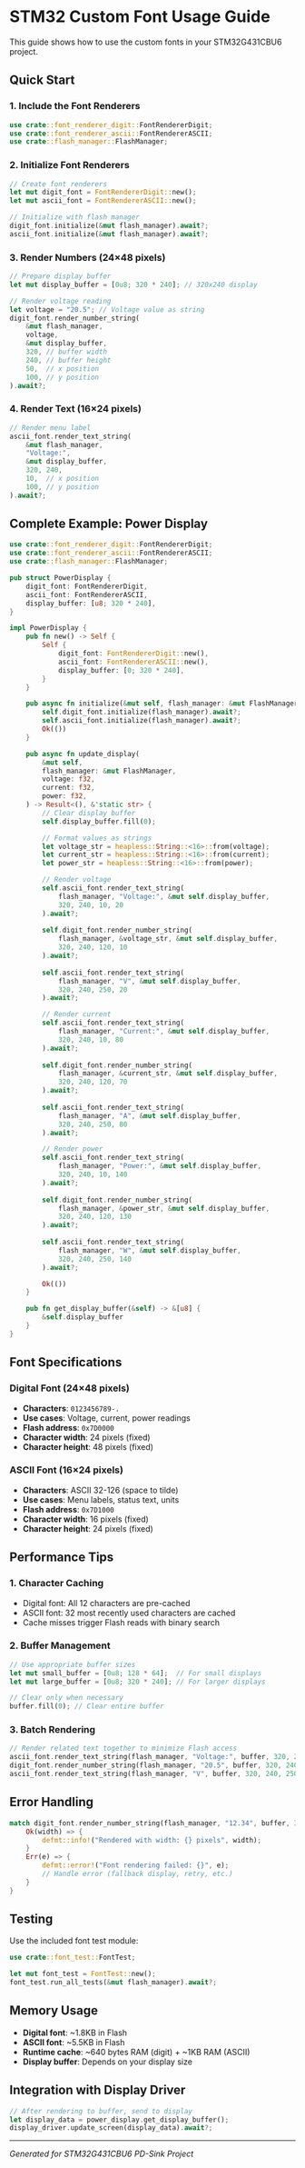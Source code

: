 # STM32 Custom Font Usage Guide

This guide shows how to use the custom fonts in your STM32G431CBU6 project.

## Quick Start

### 1. Include the Font Renderers

```rust
use crate::font_renderer_digit::FontRendererDigit;
use crate::font_renderer_ascii::FontRendererASCII;
use crate::flash_manager::FlashManager;
```

### 2. Initialize Font Renderers

```rust
// Create font renderers
let mut digit_font = FontRendererDigit::new();
let mut ascii_font = FontRendererASCII::new();

// Initialize with flash manager
digit_font.initialize(&mut flash_manager).await?;
ascii_font.initialize(&mut flash_manager).await?;
```

### 3. Render Numbers (24×48 pixels)

```rust
// Prepare display buffer
let mut display_buffer = [0u8; 320 * 240]; // 320x240 display

// Render voltage reading
let voltage = "20.5"; // Voltage value as string
digit_font.render_number_string(
    &mut flash_manager,
    voltage,
    &mut display_buffer,
    320, // buffer width
    240, // buffer height
    50,  // x position
    100, // y position
).await?;
```

### 4. Render Text (16×24 pixels)

```rust
// Render menu label
ascii_font.render_text_string(
    &mut flash_manager,
    "Voltage:",
    &mut display_buffer,
    320, 240,
    10,  // x position
    100, // y position
).await?;
```

## Complete Example: Power Display

```rust
use crate::font_renderer_digit::FontRendererDigit;
use crate::font_renderer_ascii::FontRendererASCII;
use crate::flash_manager::FlashManager;

pub struct PowerDisplay {
    digit_font: FontRendererDigit,
    ascii_font: FontRendererASCII,
    display_buffer: [u8; 320 * 240],
}

impl PowerDisplay {
    pub fn new() -> Self {
        Self {
            digit_font: FontRendererDigit::new(),
            ascii_font: FontRendererASCII::new(),
            display_buffer: [0; 320 * 240],
        }
    }

    pub async fn initialize(&mut self, flash_manager: &mut FlashManager) -> Result<(), &'static str> {
        self.digit_font.initialize(flash_manager).await?;
        self.ascii_font.initialize(flash_manager).await?;
        Ok(())
    }

    pub async fn update_display(
        &mut self,
        flash_manager: &mut FlashManager,
        voltage: f32,
        current: f32,
        power: f32,
    ) -> Result<(), &'static str> {
        // Clear display buffer
        self.display_buffer.fill(0);

        // Format values as strings
        let voltage_str = heapless::String::<16>::from(voltage);
        let current_str = heapless::String::<16>::from(current);
        let power_str = heapless::String::<16>::from(power);

        // Render voltage
        self.ascii_font.render_text_string(
            flash_manager, "Voltage:", &mut self.display_buffer,
            320, 240, 10, 20
        ).await?;
        
        self.digit_font.render_number_string(
            flash_manager, &voltage_str, &mut self.display_buffer,
            320, 240, 120, 10
        ).await?;
        
        self.ascii_font.render_text_string(
            flash_manager, "V", &mut self.display_buffer,
            320, 240, 250, 20
        ).await?;

        // Render current
        self.ascii_font.render_text_string(
            flash_manager, "Current:", &mut self.display_buffer,
            320, 240, 10, 80
        ).await?;
        
        self.digit_font.render_number_string(
            flash_manager, &current_str, &mut self.display_buffer,
            320, 240, 120, 70
        ).await?;
        
        self.ascii_font.render_text_string(
            flash_manager, "A", &mut self.display_buffer,
            320, 240, 250, 80
        ).await?;

        // Render power
        self.ascii_font.render_text_string(
            flash_manager, "Power:", &mut self.display_buffer,
            320, 240, 10, 140
        ).await?;
        
        self.digit_font.render_number_string(
            flash_manager, &power_str, &mut self.display_buffer,
            320, 240, 120, 130
        ).await?;
        
        self.ascii_font.render_text_string(
            flash_manager, "W", &mut self.display_buffer,
            320, 240, 250, 140
        ).await?;

        Ok(())
    }

    pub fn get_display_buffer(&self) -> &[u8] {
        &self.display_buffer
    }
}
```

## Font Specifications

### Digital Font (24×48 pixels)
- **Characters**: `0123456789-.`
- **Use cases**: Voltage, current, power readings
- **Flash address**: `0x7D0000`
- **Character width**: 24 pixels (fixed)
- **Character height**: 48 pixels (fixed)

### ASCII Font (16×24 pixels)
- **Characters**: ASCII 32-126 (space to tilde)
- **Use cases**: Menu labels, status text, units
- **Flash address**: `0x7D1000`
- **Character width**: 16 pixels (fixed)
- **Character height**: 24 pixels (fixed)

## Performance Tips

### 1. Character Caching
- Digital font: All 12 characters are pre-cached
- ASCII font: 32 most recently used characters are cached
- Cache misses trigger Flash reads with binary search

### 2. Buffer Management
```rust
// Use appropriate buffer sizes
let mut small_buffer = [0u8; 128 * 64];  // For small displays
let mut large_buffer = [0u8; 320 * 240]; // For larger displays

// Clear only when necessary
buffer.fill(0); // Clear entire buffer
```

### 3. Batch Rendering
```rust
// Render related text together to minimize Flash access
ascii_font.render_text_string(flash_manager, "Voltage:", buffer, 320, 240, 10, 20).await?;
digit_font.render_number_string(flash_manager, "20.5", buffer, 320, 240, 120, 10).await?;
ascii_font.render_text_string(flash_manager, "V", buffer, 320, 240, 250, 20).await?;
```

## Error Handling

```rust
match digit_font.render_number_string(flash_manager, "12.34", buffer, 320, 240, 10, 10).await {
    Ok(width) => {
        defmt::info!("Rendered with width: {} pixels", width);
    }
    Err(e) => {
        defmt::error!("Font rendering failed: {}", e);
        // Handle error (fallback display, retry, etc.)
    }
}
```

## Testing

Use the included font test module:

```rust
use crate::font_test::FontTest;

let mut font_test = FontTest::new();
font_test.run_all_tests(&mut flash_manager).await?;
```

## Memory Usage

- **Digital font**: ~1.8KB in Flash
- **ASCII font**: ~5.5KB in Flash
- **Runtime cache**: ~640 bytes RAM (digit) + ~1KB RAM (ASCII)
- **Display buffer**: Depends on your display size

## Integration with Display Driver

```rust
// After rendering to buffer, send to display
let display_data = power_display.get_display_buffer();
display_driver.update_screen(display_data).await?;
```

---
*Generated for STM32G431CBU6 PD-Sink Project*
